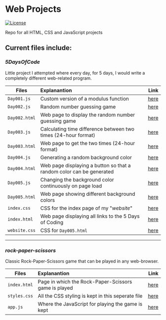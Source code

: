 # Web Projects
[![License](https://img.shields.io/github/license/chapmankyle/web-projects.svg?color=blue&style=for-the-badge)](https://github.com/chapmankyle/web-projects/blob/master/LICENSE)

Repo for all HTML, CSS and JavaScript projects

## Current files include:

### *5DaysOfCode*
Little project I attempted where every day, for 5 days, I would write a completely different web-related program.

| Files         | Explanantion                                        | Link                                               |
| ------------- | :-------------------------------------------------- | -------------------------------------------------: |
| `Day001.js`   | Custom version of a modulus function                | [here](../master/5DaysOfCode/Websites/Day001.js)   |
| `Day002.js`   | Random number guessing game                         | [here](../master/5DaysOfCode/Websites/Day002.js)   |
| `Day002.html` | Web page to display the random number guessing game | [here](../master/5DaysOfCode/Websites/Day002.html) |
| `Day003.js`   | Calculating time difference between two times (24-hour format) | [here](../master/5DaysOfCode/Websites/Day003.js)   |
| `Day003.html` | Web page to get the two times (24-hour format)      | [here](../master/5DaysOfCode/Websites/Day003.html) |
| `Day004.js`   | Generating a random background color                | [here](../master/5DaysOfCode/Websites/Day004.js)   |
| `Day004.html` | Web page displaying a button so that a random color can be generated | [here](../master/5DaysOfCode/Websites/Day004.html) |
| `Day005.js`   | Changing the background color continuously on page load | [here](../master/5DaysOfCode/Websites/Day005.js)   |
| `Day005.html` | Web page showing different background colors        | [here](../master/5DaysOfCode/Websites/Day005.html) |
| `index.css`   | CSS for the index page of my "*website*"            | [here](../master/5DaysOfCode/Index/index.css)      |
| `index.html`  | Web page displaying all links to the 5 Days of Coding | [here](../master/5DaysOfCode/Index/index.html)  |
| `website.css` | CSS for `Day005.html`                           | [here](../master/5DaysOfCode/Websites/websites.css)|

---
### *rock-paper-scissors*
Classic Rock-Paper-Scissors game that can be played in any web-browser.

| Files         | Explanantion                                        | Link                                               |
| ------------- | :-------------------------------------------------- | -------------------------------------------------: |
| `index.html`  | Page in which the Rock-Paper-Scissors game is played | [here](../master/rock-paper-scissors/index.html)  |
| `styles.css`  | All the CSS styling is kept in this seperate file   | [here](../master/rock-paper-scissors/styles.css)   |
| `app.js`      | Where the JavaScript for playing the game is kept   | [here](../master/rock-paper-scissors/app.js)       |
